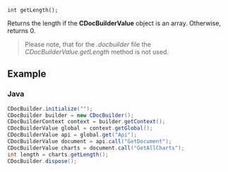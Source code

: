 `int getLength();`

Returns the length if the **CDocBuilderValue** object is an array. Otherwise, returns 0.

> Please note, that for the *.docbuilder* file the *CDocBuilderValue.getLength* method is not used.

## Example

### Java

``` java
CDocBuilder.initialize("");
CDocBuilder builder = new CDocBuilder();
CDocBuilderContext context = builder.getContext();
CDocBuilderValue global = context.getGlobal();
CDocBuilderValue api = global.get("Api");
CDocBuilderValue document = api.call("GetDocument");
CDocBuilderValue charts = document.call("GetAllCharts");
int length = charts.getLength();
CDocBuilder.dispose();
```
